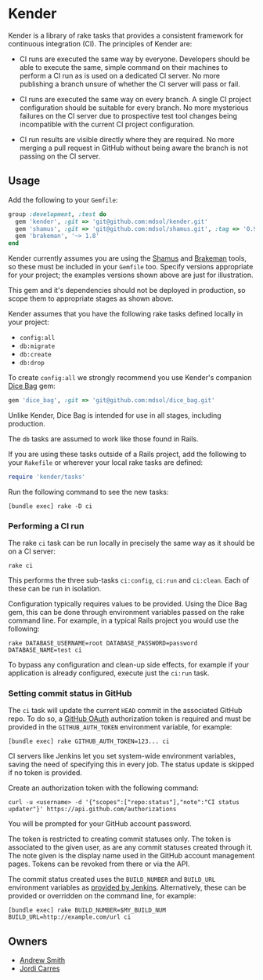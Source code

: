 # Kender

Kender is a library of rake tasks that provides a consistent framework for
continuous integration (CI). The principles of Kender are:

* CI runs are executed the same way by everyone. Developers should be able to
  execute the same, simple command on their machines to perform a CI run as is
  used on a dedicated CI server. No more publishing a branch unsure of whether
  the CI server will pass or fail.

* CI runs are executed the same way on every branch. A single CI project
  configuration should be suitable for every branch. No more mysterious failures
  on the CI server due to prospective test tool changes being incompatible with
  the current CI project configuration.

* CI run results are visible directly where they are required. No more merging a
  pull request in GitHub without being aware the branch is not passing on the CI
  server.

## Usage

Add the following to your `Gemfile`:

```ruby
group :development, :test do
  gem 'kender', :git => 'git@github.com:mdsol/kender.git'
  gem 'shamus', :git => 'git@github.com:mdsol/shamus.git', :tag => '0.9.6'
  gem 'brakeman', '~> 1.8'
end
```

Kender currently assumes you are using the [Shamus][s] and [Brakeman][b] tools,
so these must be included in your `Gemfile` too. Specify versions appropriate
for your project; the examples versions shown above are just for illustration.

[s]: https://github.com/mdsol/shamus
[b]: TODO

This gem and it's dependencies should not be deployed in production, so scope
them to appropriate stages as shown above.

Kender assumes that you have the following rake tasks defined locally in your
project:

* `config:all`
* `db:migrate`
* `db:create`
* `db:drop`

To create `config:all` we strongly recommend you use Kender's companion [Dice
Bag][db] gem:

```ruby
gem 'dice_bag', :git => 'git@github.com:mdsol/dice_bag.git'
```

[db]: https://github.com/mdsol/dice_bag

Unlike Kender, Dice Bag is intended for use in all stages, including production.

The `db` tasks are assumed to work like those found in Rails.

If you are using these tasks outside of a Rails project, add the following to
your `Rakefile` or wherever your local rake tasks are defined:

```ruby
require 'kender/tasks'
```

Run the following command to see the new tasks:

```
[bundle exec] rake -D ci
```

### Performing a CI run

The rake `ci` task can be run locally in precisely the same way as it should be
on a CI server:

```
rake ci
```

This performs the three sub-tasks `ci:config`, `ci:run` and `ci:clean`. Each of
these can be run in isolation.

Configuration typically requires values to be provided. Using the Dice Bag gem,
this can be done through environment variables passed on the rake command line.
For example, in a typical Rails project you would use the following:

```
rake DATABASE_USERNAME=root DATABASE_PASSWORD=password DATABASE_NAME=test ci
```

To bypass any configuration and clean-up side effects, for example if your
application is already configured, execute just the `ci:run` task.

### Setting commit status in GitHub

The `ci` task will update the current `HEAD` commit in the associated GitHub
repo. To do so, a [GitHub OAuth][go] authorization token is required and must be
provided in the `GITHUB_AUTH_TOKEN` environment variable, for example:

```
[bundle exec] rake GITHUB_AUTH_TOKEN=123... ci
```

[go]: http://developer.github.com/v3/oauth/

CI servers like Jenkins let you set system-wide environment variables, saving
the need of specifying this in every job. The status update is skipped if no
token is provided.

Create an authorization token with the following command:

```
curl -u <username> -d '{"scopes":["repo:status"],"note":"CI status updater"}' https://api.github.com/authorizations
```

You will be prompted for your GitHub account password.

The token is restricted to creating commit statuses only. The token is
associated to the given user, as are any commit statuses created through it. The
note given is the display name used in the GitHub account management pages.
Tokens can be revoked from there or via the API.

The commit status created uses the `BUILD_NUMBER` and `BUILD_URL` environment
variables as [provided by Jenkins][je]. Alternatively, these can be provided or
overridden on the command line, for example:

```
[bundle exec] rake BUILD_NUMBER=$MY_BUILD_NUM BUILD_URL=http://example.com/url ci
```

[je]: https://wiki.jenkins-ci.org/display/JENKINS/Building+a+software+project#Buildingasoftwareproject-JenkinsSetEnvironmentVariables

## Owners

* [Andrew Smith](mailto:asmith@mdsol.com)
* [Jordi Carres](mailto:jcarres@mdsol.com)

